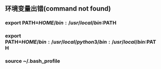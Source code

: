 ## 环境变量出错(command not found)
### export PATH=$HOME/bin:/usr/local/bin:$PATH
### export PATH=$HOME/bin:/usr/local/python3/bin:/usr/local/bin:$PATH
### source ~/.bash_profile
